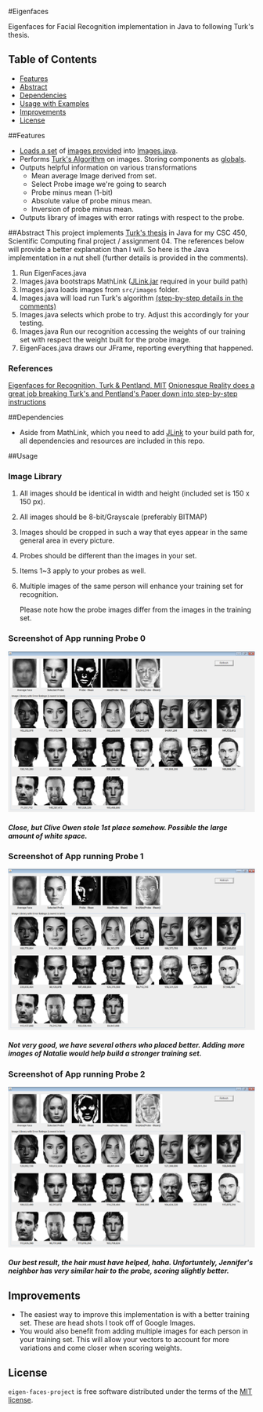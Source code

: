 #Eigenfaces

Eigenfaces for Facial Recognition implementation in Java to following Turk's thesis.


## Table of Contents

- [Features](#features)
- [Abstract](#abstract)
- [Dependencies](#install)
- [Usage with Examples](#usage)
- [Improvements](#improvements)
- [License](#license)


##Features<a name="features"></a>
- [Loads a set](https://github.com/danrichards/eigen-faces-project/blob/master/src/assignment04/EigenFaces.java#L52) of [images provided](https://github.com/danrichards/eigen-faces-project/tree/master/images) into [Images.java](https://github.com/danrichards/eigen-faces-project/blob/master/src/assignment04/Images.java).
-  Performs [Turk's Algorithm](https://github.com/danrichards/eigen-faces-project/blob/master/src/assignment04/Images.java#L208) on images. Storing components as [globals](https://github.com/danrichards/eigen-faces-project/blob/master/src/assignment04/Images.java#L12).
- Outputs helpful information on various transformations
  - Mean average Image derived from set.
  - Select Probe image  we're going to search
  - Probe minus mean (1-bit)
  - Absolute value of probe minus mean.
  - Inversion of probe minus mean.
- Outputs library of images with error ratings with respect to the probe.

##Abstract<a name="abstract"></a>
This project implements [Turk's thesis](https://raw.githubusercontent.com/danrichards/eigen-faces-project/master/TurkP_1991b.pdf) in Java for my CSC 450, Scientific Computing final project / assignment 04. The references below will provide a better explanation than I will. So here is the Java implementation in a nut shell (further details is provided in the comments).

1. Run EigenFaces.java
1. Images.java bootstraps MathLink ([JLink.jar](http://reference.wolfram.com/language/JLink/tutorial/Overview.html) required in your build path)
1. Images.java loads images from `src/images` folder.
1. Images.java will load run Turk's algorithm [(step-by-step details in the comments)](https://github.com/danrichards/eigen-faces-project/blob/master/src/assignment04/Images.java#L208)
1. Images.java selects which probe to try. Adjust this accordingly for your testing.
1. Images.java Run our recognition accessing the weights of our training set with respect the weight built for the probe image.
1. EigenFaces.java draws our JFrame, reporting everything that happened.


### References
[Eigenfaces for Recognition, Turk & Pentland, MIT](https://raw.githubusercontent.com/danrichards/eigen-faces-project/master/TurkP_1991b.pdf)
[Onionesque Reality does a great job breaking Turk's and Pentland's Paper down into step-by-step instructions](https://onionesquereality.wordpress.com/2009/02/11/face-recognition-using-eigenfaces-and-distance-classifiers-a-tutorial/)

##Dependencies<a name="install"></a>

- Aside from MathLink, which you need to add [JLink](http://reference.wolfram.com/language/JLink/tutorial/Overview.html)  to your build path for, all dependencies and resources are included in this repo.
    
##Usage<a name="usage"></a>

### Image Library
1. All images should be identical in width and height (included set is 150 x 150 px).
1. All images should be 8-bit/Grayscale (preferably BITMAP)
1. Images should be cropped in such a way that eyes appear in the same general area in every picture. 
1. Probes should be different than the images in your set.
1. Items 1~3 apply to your probes as well. 
1. Multiple images of the same person will enhance your training set for recognition.

	Please note how the probe images differ from the images in the training set.

### Screenshot of App running Probe 0
<img src="https://raw.githubusercontent.com/danrichards/eigen-faces-project/master/test0.png" alt="Screenshot of App running Probe 0">

##### Close, but Clive Owen stole 1st place somehow. Possible the large amount of white space.

### Screenshot of App running Probe 1
<img src="https://raw.githubusercontent.com/danrichards/eigen-faces-project/master/test1.png" alt="Screenshot of App running Probe 0">

##### Not very good, we have several others who placed better. Adding more images of Natalie would help build a stronger training set.

### Screenshot of App running Probe 2
<img src="https://raw.githubusercontent.com/danrichards/eigen-faces-project/master/test2.png" alt="Screenshot of App running Probe 0">

##### Our best result, the hair must have helped, haha. Unfortuntely, Jennifer's neighbor has very similar hair to the probe, scoring slightly better.

## Improvements<a name="improvements"></a>
- The easiest way to improve this implementation is with a better training set. These are head shots I took off of Google Images.
- You would also benefit from adding multiple images for each person in your training set. This will allow your vectors to account for more variations and come closer when scoring weights.

## License<a name="license"></a>

`eigen-faces-project` is free software distributed under the terms of the [MIT license](http://opensource.org/licenses/MIT).